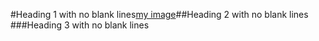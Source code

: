 #Heading 1 with no blank lines[my
image](
    https://google.com
'tit
le'
)##Heading 2 with no blank lines
  ###Heading 3 with no blank lines
